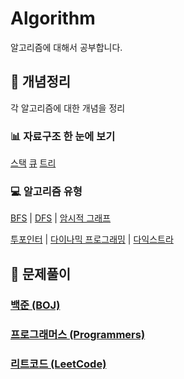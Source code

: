# Algorithm

알고리즘에 대해서 공부합니다.

## 📌 개념정리

각 알고리즘에 대한 개념을 정리

### 📊 자료구조 한 눈에 보기

[스택](./개념정리/stack.md)
[큐](./개념정리/queue.md)
[트리](./개념정리/Tree.md)

### 💻 알고리즘 유형

[BFS](./개념정리/BFS.md) |
[DFS](./개념정리/DFS.md) |
[암시적 그래프](./개념정리/ImplictGrapgh.md)

[투포인터](./개념정리/TwoPointer.md) |
[다이나믹 프로그래밍](./개념정리/Dynamic%20Programming.md) |
[다익스트라](./개념정리/Dijkstra.md)

## 📝 문제풀이

### [백준 (BOJ)](./백준/)

### [프로그래머스 (Programmers)](./프로그래머스/)

### [리트코드 (LeetCode)](./LeetCode/)
